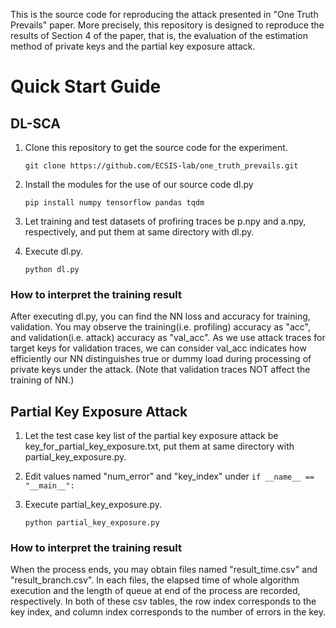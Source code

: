 This is the source code for reproducing the attack presented in "One Truth Prevails" paper.
More precisely, this repository is designed to reproduce the results of Section 4 of the paper, that is, the evaluation of the estimation method of private keys and the partial key exposure attack.

# Quick Start Guide

## DL-SCA

1. Clone this repository to get the source code for the experiment.

    ```git clone https://github.com/ECSIS-lab/one_truth_prevails.git```

2. Install the modules for the use of our source code dl.py

    ```pip install numpy tensorflow pandas tqdm```

3. Let training and test datasets of profiring traces be p.npy and a.npy, respectively, and put them at same directory with dl.py.

4. Execute dl.py.

   ```python dl.py``` 
   
### How to interpret the training result

After executing dl.py, you can find the NN loss and accuracy for training, validation.
You may observe the training(i.e. profiling) accuracy as "acc", and validation(i.e. attack) accuracy as "val_acc".
As we use attack traces for target keys for validation traces, we can consider val_acc indicates how efficiently our NN distinguishes true or dummy load during processing of private keys under the attack. (Note that validation traces NOT affect the training of NN.)

## Partial Key Exposure Attack

1. Let the test case key list of the partial key exposure attack be key_for_partial_key_exposure.txt, put them at same directory with partial_key_exposure.py.

2. Edit values named "num_error" and "key_index" under ```if __name__ == "__main__":```

3. Execute partial_key_exposure.py.

   ```python partial_key_exposure.py``` 

### How to interpret the training result

When the process ends, you may obtain files named "result_time.csv" and "result_branch.csv".
In each files, the elapsed time of whole algorithm execution and the length of queue at end of the process are recorded, respectively.
In both of these csv tables, the row index corresponds to the key index, and column index corresponds to the number of errors in the key.
